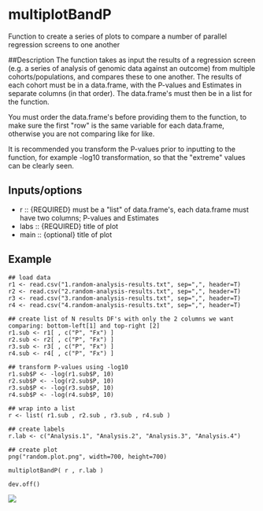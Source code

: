 multiplotBandP
==============

Function to create a series of plots to compare a number of parallel regression screens to one another

##Description
The function takes as input the results of a regression screen (e.g. a series of analysis of genomic data against an outcome) from multiple cohorts/populations, and compares these to one another. The results of each cohort must be in a data.frame, with the P-values and Estimates in separate columns (in that order). The data.frame's must then be in a list for the function.

You must order the data.frame's before providing them to the function, to make sure the first "row" is the same variable for each data.frame, otherwise you are not comparing like for like.

It is recommended you transform the P-values prior to inputting to the function, for example -log10 transformation, so that the "extreme" values can be clearly seen.

## Inputs/options
* r     ::  {REQUIRED} must be a "list" of data.frame's, each data.frame must have two columns; P-values and Estimates
* labs  ::  {REQUIRED} title of plot
* main  ::  {optional} title of plot

## Example
```
## load data
r1 <- read.csv("1.random-analysis-results.txt", sep=",", header=T)
r2 <- read.csv("2.random-analysis-results.txt", sep=",", header=T)
r3 <- read.csv("3.random-analysis-results.txt", sep=",", header=T)
r4 <- read.csv("4.random-analysis-results.txt", sep=",", header=T)

## create list of N results DF's with only the 2 columns we want comparing: bottom-left[1] and top-right [2]
r1.sub <- r1[ , c("P", "Fx") ]
r2.sub <- r2[ , c("P", "Fx") ]
r3.sub <- r3[ , c("P", "Fx") ]
r4.sub <- r4[ , c("P", "Fx") ]

## transform P-values using -log10
r1.sub$P <- -log(r1.sub$P, 10)
r2.sub$P <- -log(r2.sub$P, 10)
r3.sub$P <- -log(r3.sub$P, 10)
r4.sub$P <- -log(r4.sub$P, 10)

## wrap into a list
r <- list( r1.sub , r2.sub , r3.sub , r4.sub )

## create labels
r.lab <- c("Analysis.1", "Analysis.2", "Analysis.3", "Analysis.4")

## create plot
png("random.plot.png", width=700, height=700)

multiplotBandP( r , r.lab )

dev.off()
```
![](http://s30.postimg.org/lnynragv5/random_plot.png)
